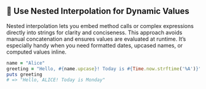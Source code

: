 ## 🎯 Use Nested Interpolation for Dynamic Values
Nested interpolation lets you embed method calls or complex expressions directly into strings for clarity and conciseness. This approach avoids manual concatenation and ensures values are evaluated at runtime. It’s especially handy when you need formatted dates, upcased names, or computed values inline.

```ruby
name = "Alice"
greeting = "Hello, #{name.upcase}! Today is #{Time.now.strftime('%A')}"
puts greeting
# => "Hello, ALICE! Today is Monday"
```